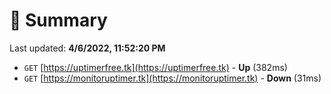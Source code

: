 # 📖 Summary
Last updated: **4/6/2022, 11:52:20 PM**

- `GET` [https://uptimerfree.tk](https://uptimerfree.tk) - **Up** (382ms)
- `GET` [https://monitoruptimer.tk](https://monitoruptimer.tk) - **Down** (31ms)
